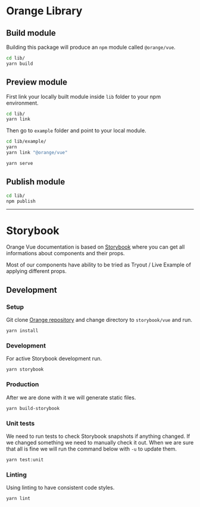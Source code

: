 # Orange Library

## Build module
Building this package will produce an `npm` module called `@orange/vue`.
``` sh
cd lib/
yarn build
```

## Preview module
First link your locally built module inside `lib` folder to your npm environment.
``` sh
cd lib/
yarn link
```

Then go to `example` folder and point to your local module.
``` sh
cd lib/example/
yarn
yarn link "@orange/vue"

yarn serve
```

## Publish module
``` sh
cd lib/
npm publish
```

---

# Storybook
Orange Vue documentation is based on [Storybook](https://storybook.js.org/) where you can get all informations about components and their props.

Most of our components have ability to be tried as Tryout / Live Example of applying different props.

## Development

### Setup

Git clone [Orange repository](https://github.com/orangeui/orange) and change directory to `storybook/vue` and run.

```
yarn install
```

### Development
For active Storybook development run.

```
yarn storybook
```

### Production
After we are done with it we will generate static files.

```
yarn build-storybook
```

### Unit tests
We need to run tests to check Storybook snapshots if anything changed. If we changed something we need to manually check it out. 
When we are sure that all is fine we will run the command below with `-u` to update them.

```
yarn test:unit
```

### Linting
Using linting to have consistent code styles.

```
yarn lint
```
